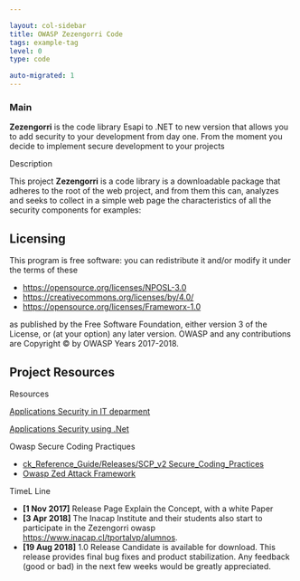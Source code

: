 ```yaml
---

layout: col-sidebar
title: OWASP Zezengorri Code
tags: example-tag
level: 0
type: code

auto-migrated: 1
---
```


### Main

<strong>Zezengorri</strong> is the code  library Esapi to .NET to new version that allows you to add security to your development from day one. From the moment you decide to implement secure development to your projects
   
<p id="description">Description</p>

<p>This project <strong>Zezengorri</strong> is a code library is a downloadable package that adheres to the root of the web project, and from them this can, analyzes and seeks to collect in a simple web page the characteristics of all the security components for examples: 

<h2 id="licensing">Licensing</h2>
<p>This program is free software: you can redistribute it and/or modify it under the terms of these</p>
<ul>
<li><a href="https://opensource.org/licenses/NPOSL-3.0">https://opensource.org/licenses/NPOSL-3.0</a></li>
<li><a href="https://creativecommons.org/licenses/by/4.0/">https://creativecommons.org/licenses/by/4.0/</a></li>
<li><a href="https://opensource.org/licenses/Frameworx-1.0">https://opensource.org/licenses/Frameworx-1.0</a></li>
</ul>

<p>as published by the Free Software Foundation, either version 3 of the License, or (at your option) any later version. OWASP and any contributions are Copyright © by OWASP Years 2017-2018.</p>

<h2 id="project_resources">Project Resources</h2>

<p>Resources</p>

<p><a href="Https://drive.google.com/file/d/0B6d-UqLnHsOnUTZLTXVLbEZyY0E/view?usp=sharing%7CSecure">Applications Security in IT deparment</a></p>

<p><a href="Https://drive.google.com/file/d/0B6d-UqLnHsOnSDlwQW5tNGRKMkxSblVWX1g0RHZuNTJjM2tV/view?usp=sharing%7CSource">Applications Security using .Net</a></p>


<p>Owasp Secure Coding Practiques</p>
<ul>
<li><a href="https://www.owasp.org/index.php/Projects/OWASP_Secure_Coding_Practices_-_Qui">ck_Reference_Guide/Releases/SCP_v2 Secure_Coding_Practices</a></li>
<li><a href="https://www.owasp.org/index.php/OWASP_Zed_Attack_Proxy_Project">Owasp Zed Attack Framework</a></li>
</ul>
<p>TimeL Line</p>
<ul>
<li><strong>[1 Nov 2017]</strong> Release Page Explain the Concept, with a white Paper</li>
<li><strong>[3 Apr 2018]</strong> The Inacap Institute and their students also start to participate in the Zezengorri owasp <a href="https://www.inacap.cl/tportalvp/alumnos">https://www.inacap.cl/tportalvp/alumnos</a>.</li>
<li><strong>[19 Aug 2018]</strong> 1.0 Release Candidate is available for download. This release provides final bug fixes and product stabilization. Any feedback (good or bad) in the next few weeks would be greatly appreciated.</li>
</ul>



